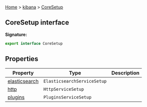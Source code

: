 [Home](./index) &gt; [kibana](./kibana.md) &gt; [CoreSetup](./kibana.coresetup.md)

## CoreSetup interface


<b>Signature:</b>

```typescript
export interface CoreSetup 
```

## Properties

|  Property | Type | Description |
|  --- | --- | --- |
|  [elasticsearch](./kibana.coresetup.elasticsearch.md) | <code>ElasticsearchServiceSetup</code> |  |
|  [http](./kibana.coresetup.http.md) | <code>HttpServiceSetup</code> |  |
|  [plugins](./kibana.coresetup.plugins.md) | <code>PluginsServiceSetup</code> |  |

